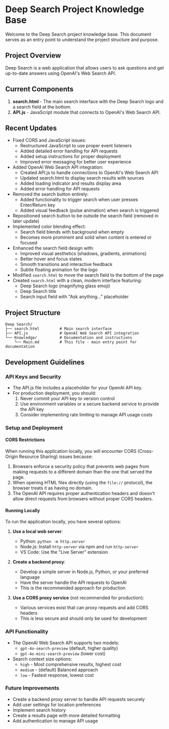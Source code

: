 # Deep Search Project Knowledge Base

Welcome to the Deep Search project knowledge base. This document serves as an entry point to understand the project structure and purpose.

## Project Overview

Deep Search is a web application that allows users to ask questions and get up-to-date answers using OpenAI's Web Search API.

## Current Components

1. **search.html** - The main search interface with the Deep Search logo and a search field at the bottom.
2. **API.js** - JavaScript module that connects to OpenAI's Web Search API.

## Recent Updates

- Fixed CORS and JavaScript issues:
  - Restructured JavaScript to use proper event listeners
  - Added detailed error handling for API requests
  - Added setup instructions for proper deployment
  - Improved error messaging for better user experience
- Added OpenAI Web Search API integration:
  - Created API.js to handle connections to OpenAI's Web Search API
  - Updated search.html to display search results with sources
  - Added loading indicator and results display area
  - Added error handling for API requests
- Removed the search button entirely:
  - Added functionality to trigger search when user presses Enter/Return key
  - Added visual feedback (pulse animation) when search is triggered
- Repositioned search button to be outside the search field (removed in later update)
- Implemented color blending effect:
  - Search field blends with background when empty
  - Becomes more prominent and solid when content is entered or focused
- Enhanced the search field design with:
  - Improved visual aesthetics (shadows, gradients, animations)
  - Better hover and focus states
  - Smooth transitions and interactive feedback
  - Subtle floating animation for the logo
- Modified `search.html` to move the search field to the bottom of the page
- Created `search.html` with a clean, modern interface featuring:
  - Deep Search logo (magnifying glass emoji)
  - Deep Search title
  - Search input field with "Ask anything..." placeholder

## Project Structure

```
Deep Search/
├── search.html         # Main search interface
├── API.js              # OpenAI Web Search API integration
└── Knowledge/          # Documentation and instructions
    └── Main.md         # This file - main entry point for documentation
```

## Development Guidelines

### API Keys and Security

- The API.js file includes a placeholder for your OpenAI API key.
- For production deployment, you should:
  1. Never commit your API key to version control
  2. Use environment variables or a secure backend service to provide the API key
  3. Consider implementing rate limiting to manage API usage costs

### Setup and Deployment

#### CORS Restrictions

When running this application locally, you will encounter CORS (Cross-Origin Resource Sharing) issues because:

1. Browsers enforce a security policy that prevents web pages from making requests to a different domain than the one that served the page.
2. When opening HTML files directly (using the `file://` protocol), the browser treats it as having no domain.
3. The OpenAI API requires proper authentication headers and doesn't allow direct requests from browsers without proper CORS headers.

#### Running Locally

To run the application locally, you have several options:

1. **Use a local web server**:
   - Python: `python -m http.server`
   - Node.js: Install `http-server` via npm and run `http-server`
   - VS Code: Use the "Live Server" extension

2. **Create a backend proxy**:
   - Develop a simple server in Node.js, Python, or your preferred language
   - Have the server handle the API requests to OpenAI
   - This is the recommended approach for production

3. **Use a CORS proxy service** (not recommended for production):
   - Various services exist that can proxy requests and add CORS headers
   - This is less secure and should only be used for development

### API Functionality

- The OpenAI Web Search API supports two models:
  - `gpt-4o-search-preview` (default, higher quality)
  - `gpt-4o-mini-search-preview` (lower cost)
- Search context size options:
  - `high` - Most comprehensive results, highest cost
  - `medium` - (default) Balanced approach
  - `low` - Fastest response, lowest cost

### Future Improvements

- Create a backend proxy server to handle API requests securely
- Add user settings for location preferences
- Implement search history
- Create a results page with more detailed formatting
- Add authentication to manage API usage 